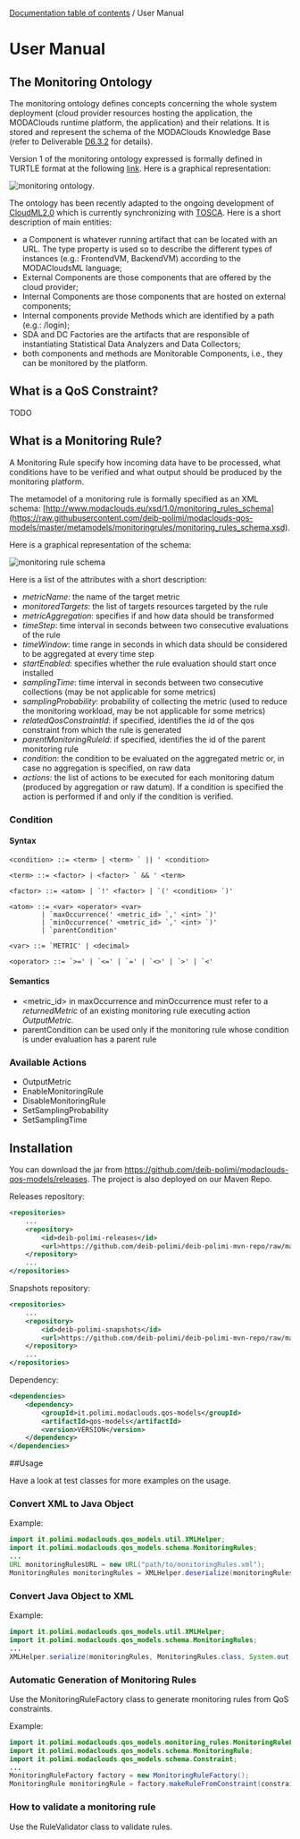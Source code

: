 [Documentation table of contents](TOC.md) / User Manual

# User Manual

## The Monitoring Ontology

The monitoring ontology defines concepts concerning the whole system deployment (cloud provider
resources hosting the application, the MODAClouds runtime platform, the application) and their relations.
It is stored and represent the schema of the MODAClouds Knowledge Base (refer to Deliverable 
[D6.3.2](http://www.modaclouds.eu/publications/public-deliverables/) for details).

Version 1 of the monitoring ontology expressed is formally defined in TURTLE format at the following [link](https://raw.githubusercontent.com/deib-polimi/modaclouds-qos-models/master/metamodels/monitoringontology/monitoring_ontology.ttl).
Here is a graphical representation:

![monitoring ontology](img/ontology.jpg "Monitoring Ontology").

The ontology has been recently adapted to the ongoing development of [CloudML2.0](http://cloudml.org/)
which is currently synchronizing with 
[TOSCA](https://www.oasis-open.org/committees/tc_home.php?wg_abbrev=tosca). Here is a short description of main entities:
- a Component is whatever running artifact that can be located with an URL. 
The type property is used so to describe the different types of instances 
(e.g.: FrontendVM, BackendVM) according to the MODACloudsML language;
- External Components are those components that are offered by the cloud provider;
- Internal Components are those components that are hosted on external components;
- Internal components provide Methods which are identified by a path (e.g.: /login);
- SDA and DC Factories are the artifacts that are responsible of instantiating Statistical 
Data Analyzers and Data Collectors;
- both components and methods are Monitorable Components, i.e., they can be monitored by the platform.

## What is a QoS Constraint?

TODO

## What is a Monitoring Rule?

A Monitoring Rule specify how incoming data have to be processed, what conditions have to be
 verified and what output should be produced by the monitoring platform.

The metamodel of a monitoring rule is formally specified as an XML schema:
[http://www.modaclouds.eu/xsd/1.0/monitoring_rules_schema](https://raw.githubusercontent.com/deib-polimi/modaclouds-qos-models/master/metamodels/monitoringrules/monitoring_rules_schema.xsd).

Here is a graphical representation of the schema:

![monitoring rule schema](img/monitoring_rules_schema.png "monitoring_rules_schema")

Here is a list of the attributes with a short description:
- *metricName*: the name of the target metric
- *monitoredTargets*: the list of targets resources targeted by the rule
- *metricAggregation*: specifies if and how data should be transformed
- *timeStep*: time interval in seconds between two consecutive evaluations of the rule
- *timeWindow*: time range in seconds in which data should be considered to be aggregated at every time step
- *startEnabled*: specifies whether the rule evaluation should start once installed
- *samplingTime*: time interval in seconds between two consecutive collections (may be not applicable for some metrics)
- *samplingProbability*: probability of collecting the metric (used to reduce the monitoring workload, may be not applicable for some metrics)
- *relatedQosConstraintId*: if specified, identifies the id of the qos constraint from which the rule is generated
- *parentMonitoringRuleId*: if specified, identifies the id of the parent monitoring rule
- *condition*: the condition to be evaluated on the aggregated metric or, in case no aggregation is specified, on raw data
- *actions*: the list of actions to be executed for each monitoring datum (produced by aggregation or raw datum).
If a condition is specified the action is performed if and only if the condition is verified.

### Condition

#### Syntax

```
<condition> ::= <term> | <term> ` || ' <condition>

<term> ::= <factor> | <factor> ` && ' <term>

<factor> ::= <atom> | `!' <factor> | `(' <condition> `)'

<atom> ::= <var> <operator> <var> 
		| `maxOccurrence(' <metric_id> `,' <int> `)'
		| `minOccurrence(' <metric_id> `,' <int> `)'
		| `parentCondition'
		
<var> ::= `METRIC' | <decimal>

<operator> ::= `>=' | `<=' | `=' | `<>' | `>' | `<'
```

#### Semantics

- <metric_id> in maxOccurrence and minOccurrence must refer to a *returnedMetric* of an existing monitoring
rule executing action *OutputMetric*.
- parentCondition can be used only if the monitoring rule whose condition is under evaluation has a parent rule

### Available Actions

- OutputMetric
- EnableMonitoringRule
- DisableMonitoringRule
- SetSamplingProbability
- SetSamplingTime

## Installation

You can download the jar from https://github.com/deib-polimi/modaclouds-qos-models/releases.
The project is also deployed on our Maven Repo.

Releases repository:
```xml
<repositories>
	...
	<repository>
        <id>deib-polimi-releases</id>
        <url>https://github.com/deib-polimi/deib-polimi-mvn-repo/raw/master/releases</url>
	</repository>
	...
</repositories>
```

Snapshots repository:
```xml
<repositories>
	...
	<repository>
        <id>deib-polimi-snapshots</id>
        <url>https://github.com/deib-polimi/deib-polimi-mvn-repo/raw/master/snapshots</url>
	</repository>
	...
</repositories>
```

Dependency:
```xml
<dependencies>
	<dependency>
		<groupId>it.polimi.modaclouds.qos-models</groupId>
		<artifactId>qos-models</artifactId>
		<version>VERSION</version>
	</dependency>
</dependencies>
```


##Usage

Have a look at test classes for more examples on the usage.

### Convert XML to Java Object

Example:
```java
import it.polimi.modaclouds.qos_models.util.XMLHelper;
import it.polimi.modaclouds.qos_models.schema.MonitoringRules;
...
URL monitoringRulesURL = new URL("path/to/monitoringRules.xml");
MonitoringRules monitoringRules = XMLHelper.deserialize(monitoringRulesURL, MonitoringRules.class);
```

### Convert Java Object to XML

Example:
```java
import it.polimi.modaclouds.qos_models.util.XMLHelper;
import it.polimi.modaclouds.qos_models.schema.MonitoringRules;
...
XMLHelper.serialize(monitoringRules, MonitoringRules.class, System.out);
```

### Automatic Generation of Monitoring Rules

Use the MonitoringRuleFactory class to generate monitoring rules from QoS constraints.

Example:
```java
import it.polimi.modaclouds.qos_models.monitoring_rules.MonitoringRuleFactory;
import it.polimi.modaclouds.qos_models.schema.MonitoringRule;
import it.polimi.modaclouds.qos_models.schema.Constraint;
...
MonitoringRuleFactory factory = new MonitoringRuleFactory();
MonitoringRule monitoringRule = factory.makeRuleFromConstraint(constraint);
```

### How to validate a monitoring rule

Use the RuleValidator class to validate rules.
